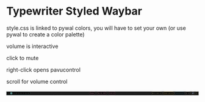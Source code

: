 # Typewriter Styled Waybar

style.css is linked to pywal colors, you will have to set your own (or use pywal to create a color palette) 

volume is interactive  

click to mute 

right-click opens pavucontrol 

scroll for volume control

![Alt text](screenshot.png)
